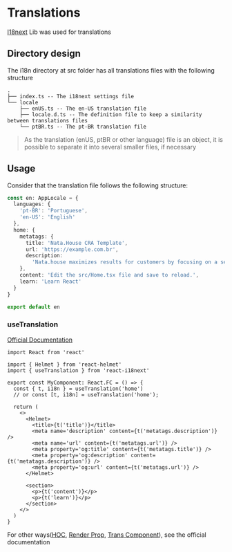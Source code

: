 # Translations

[I18next](https://react.i18next.com/) Lib was used for translations

## Directory design

The i18n directory at src folder has all translations files with the following structure

```
.
├── index.ts -- The i18next settings file
└── locale
    ├── enUS.ts -- The en-US translation file
    ├── locale.d.ts -- The definition file to keep a similarity between translations files
    └── ptBR.ts -- The pt-BR translation file
```

> As the translation (enUS, ptBR or other language) file is an object, it is possible to separate it into several smaller files, if necessary

## Usage

Consider that the translation file follows the following structure:

```ts
const en: AppLocale = {
  languages: {
    'pt-BR': 'Portuguese',
    'en-US': 'English'
  },
  home: {
    metatags: {
      title: 'Nata.House CRA Template',
      url: 'https://example.com.br',
      description:
        'Nata.house maximizes results for customers by focusing on a set of solid technologies used by large companies.'
    },
    content: 'Edit the src/Home.tsx file and save to reload.',
    learn: 'Learn React'
  }
}

export default en
```

### useTranslation

[Official Documentation](https://react.i18next.com/latest/usetranslation-hook)

```tsx
import React from 'react'

import { Helmet } from 'react-helmet'
import { useTranslation } from 'react-i18next'

export const MyComponent: React.FC = () => {
  const { t, i18n } = useTranslation('home')
  // or const [t, i18n] = useTranslation('home');

  return (
    <>
      <Helmet>
        <title>{t('title')}</title>
        <meta name='description' content={t('metatags.description')} />
        <meta name='url' content={t('metatags.url')} />
        <meta property='og:title' content={t('metatags.title')} />
        <meta property='og:description' content={t('metatags.description')} />
        <meta property='og:url' content={t('metatags.url')} />
      </Helmet>

      <section>
        <p>{t('content')}</p>
        <p>{t('learn')}</p>
      </section>
    </>
  )
}
```

For other ways([HOC](https://react.i18next.com/latest/withtranslation-hoc), [Render Prop](https://react.i18next.com/latest/translation-render-prop), [Trans Component](https://react.i18next.com/latest/trans-component)), see the official documentation
